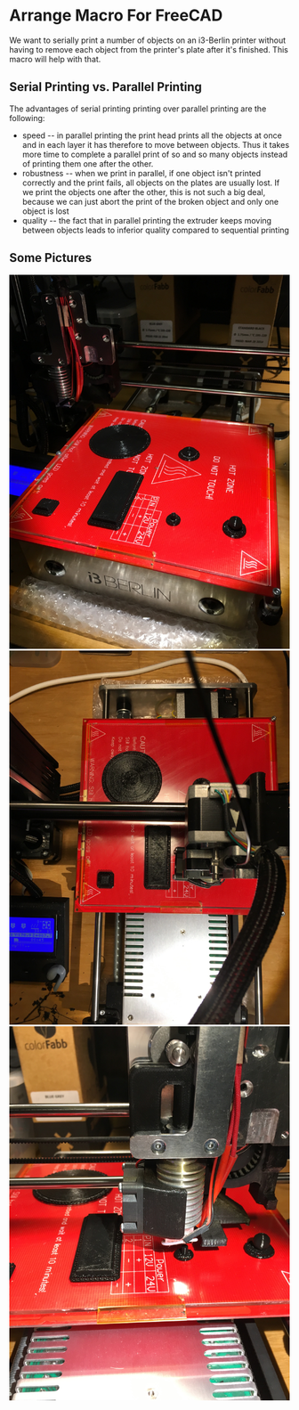 # Arrange Macro For FreeCAD

We want to serially print a number of objects on an i3-Berlin printer without having to
remove each object from the printer's plate after it's finished.
This macro will help with that.

## Serial Printing vs. Parallel Printing

The advantages of serial printing printing over parallel printing are the following:
* speed -- in parallel printing the print head prints all the objects at once and in each layer it has therefore
  to move between objects. Thus it takes more time to complete a parallel print of so and so many objects instead
  of printing them one after the other.
* robustness -- when we print in parallel, if one object isn't printed correctly and the print fails, all objects on the plates
  are usually lost. If we print the objects one after the other, this is not such a big deal, because we can just abort the print of the broken object and only one object is lost
* quality -- the fact that in parallel printing the extruder keeps moving between objects leads to inferior quality compared to
  sequential printing

## Some Pictures
![1](doc/IMG-1.JPG)
![2](doc/IMG-2.JPG)
![3](doc/IMG-3.JPG)
